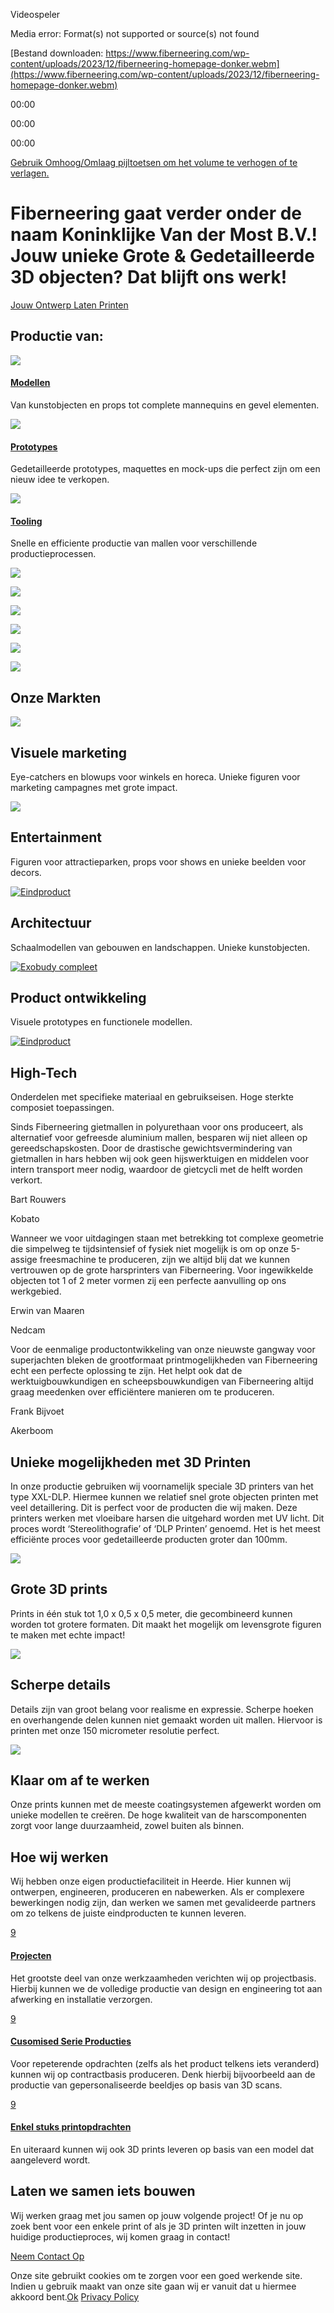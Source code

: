 Videospeler

Media error: Format(s) not supported or source(s) not found

[Bestand downloaden: https://www.fiberneering.com/wp-content/uploads/2023/12/fiberneering-homepage-donker.webm](https://www.fiberneering.com/wp-content/uploads/2023/12/fiberneering-homepage-donker.webm)

00:00

00:00

00:00

[Gebruik Omhoog/Omlaag pijltoetsen om het volume te verhogen of te verlagen.](javascript:void(0);)

# Fiberneering gaat verder onder de naam Koninklijke Van der Most B.V.!      Jouw unieke Grote & Gedetailleerde 3D objecten? Dat blijft ons werk!

[Jouw Ontwerp Laten Printen](https://www.fiberneering.com/3d-printservice/)

## Productie van:

[![](https://www.fiberneering.com/wp-content/uploads/2021/08/models-white.png)](https://www.fiberneering.com/3d-printen-van-modellen/)

#### [Modellen](https://www.fiberneering.com/3d-printen-van-modellen/)

Van kunstobjecten en props tot complete mannequins en gevel elementen.

[![](https://www.fiberneering.com/wp-content/uploads/2021/08/proto-white.png)](https://www.fiberneering.com/3d-printen-van-prototypes/)

#### [Prototypes](https://www.fiberneering.com/3d-printen-van-prototypes/)

Gedetailleerde prototypes, maquettes en mock-ups die perfect zijn om een nieuw idee te verkopen.

[![](https://www.fiberneering.com/wp-content/uploads/2021/08/mould-white.png)](https://www.fiberneering.com/3d-printen-van-tooling/)

#### [Tooling](https://www.fiberneering.com/3d-printen-van-tooling/)

Snelle en efficiente productie van mallen voor verschillende productieprocessen.

![](https://www.fiberneering.com/wp-content/uploads/2019/12/KLM-226x100-1.png)

![](https://www.fiberneering.com/wp-content/uploads/2019/12/FPI-226x100-1.png)

![](https://www.fiberneering.com/wp-content/uploads/2019/12/Pal-v-226x100-1.png)

![](https://www.fiberneering.com/wp-content/uploads/2019/12/RHUI-226x100-1.png)

![](https://www.fiberneering.com/wp-content/uploads/2023/12/bam.png)

![](https://www.fiberneering.com/wp-content/uploads/2023/12/akerboom.png)

## Onze Markten

[![](https://www.fiberneering.com/wp-content/uploads/2020/06/MK_Finished-2.jpg)](https://www.fiberneering.com/3d-printen-voor-visuele-marketing/)

## Visuele marketing

Eye-catchers en blowups voor winkels en horeca. Unieke figuren voor marketing campagnes met grote impact.

[![](https://www.fiberneering.com/wp-content/uploads/2020/01/Ledgo-Spaceship_6.jpg)](https://www.fiberneering.com/3d-printen-voor-entertainment-industrie/)

## Entertainment

Figuren voor attractieparken, props voor shows en unieke beelden voor decors.

[![Eindproduct](https://www.fiberneering.com/wp-content/uploads/2020/01/Maquette-3D-print_0.jpg)](https://www.fiberneering.com/3d-printen-voor-architectuur/)

## Architectuur

Schaalmodellen van gebouwen en landschappen. Unieke kunstobjecten.

[![Exobudy compleet](https://www.fiberneering.com/wp-content/uploads/2020/01/Intespring-Exobudy_3-300x188.jpg)](https://www.fiberneering.com/3d-printen-voor-product-ontwikkeling/)

## Product ontwikkeling

Visuele prototypes en functionele modellen.

[![Eindproduct](https://www.fiberneering.com/wp-content/uploads/2019/12/Fiberneering-samples-materialdistrict-800x500-1.jpg)](https://www.fiberneering.com/3d-printen-voor-high-tech-toepassingen/)

## High-Tech

Onderdelen met specifieke materiaal en gebruikseisen. Hoge sterkte composiet toepassingen.

Sinds Fiberneering gietmallen in polyurethaan voor ons produceert, als alternatief voor gefreesde aluminium mallen, besparen wij niet alleen op gereedschapskosten. Door de drastische gewichtsvermindering van gietmallen in hars hebben wij ook geen hijswerktuigen en middelen voor intern transport meer nodig, waardoor de gietcycli met de helft worden verkort.

Bart Rouwers

Kobato

Wanneer we voor uitdagingen staan met betrekking tot complexe geometrie die simpelweg te tijdsintensief of fysiek niet mogelijk is om op onze 5-assige freesmachine te produceren, zijn we altijd blij dat we kunnen vertrouwen op de grote harsprinters van Fiberneering. Voor ingewikkelde objecten tot 1 of 2 meter vormen zij een perfecte aanvulling op ons werkgebied.

Erwin van Maaren

Nedcam

Voor de eenmalige productontwikkeling van onze nieuwste gangway voor superjachten bleken de grootformaat printmogelijkheden van Fiberneering echt een perfecte oplossing te zijn. Het helpt ook dat de werktuigbouwkundigen en scheepsbouwkundigen van Fiberneering altijd graag meedenken over efficiëntere manieren om te produceren.

Frank Bijvoet

Akerboom

## Unieke mogelijkheden met 3D Printen

In onze productie gebruiken wij voornamelijk speciale 3D printers van het type XXL-DLP. Hiermee kunnen we relatief snel grote objecten printen met veel detaillering. Dit is perfect voor de producten die wij maken. Deze printers werken met vloeibare harsen die uitgehard worden met UV licht. Dit proces wordt ‘Stereolithografie’ of ‘DLP Printen’ genoemd. Het is het meest efficiënte proces voor gedetailleerde producten groter dan 100mm.

![](https://www.fiberneering.com/wp-content/uploads/2020/06/MK_Head-printed.jpg)

## Grote 3D prints

Prints in één stuk tot 1,0 x 0,5 x 0,5 meter, die gecombineerd kunnen worden tot grotere formaten. Dit maakt het mogelijk om levensgrote figuren te maken met echte impact!

![](https://www.fiberneering.com/wp-content/uploads/2020/06/knoop-800x500-1.jpg)

## Scherpe details

Details zijn van groot belang voor realisme en expressie. Scherpe hoeken en overhangende delen kunnen niet gemaakt worden uit mallen. Hiervoor is printen met onze 150 micrometer resolutie perfect.

![](https://www.fiberneering.com/wp-content/uploads/2020/06/MK_Head-painted.jpg)

## Klaar om af te werken

Onze prints kunnen met de meeste coatingsystemen afgewerkt worden om unieke modellen te creëren. De hoge kwaliteit van de harscomponenten zorgt voor lange duurzaamheid, zowel buiten als binnen.

## Hoe wij werken

Wij hebben onze eigen productiefaciliteit in Heerde. Hier kunnen wij ontwerpen, engineeren, produceren en nabewerken. Als er complexere bewerkingen nodig zijn, dan werken we samen met gevalideerde partners om zo telkens de juiste eindproducten te kunnen leveren.

[9](https://www.fiberneering.com/3d-printen-van-modellen/)

#### [Projecten](https://www.fiberneering.com/3d-printen-van-modellen/)

Het grootste deel van onze werkzaamheden verichten wij op projectbasis. Hierbij kunnen we de volledige productie van design en engineering tot aan afwerking en installatie verzorgen.

[9](https://www.fiberneering.com/3d-printen-van-modellen/)

#### [Cusomised Serie Producties](https://www.fiberneering.com/3d-printen-van-modellen/)

Voor repeterende opdrachten (zelfs als het product telkens iets veranderd) kunnen wij op contractbasis produceren. Denk hierbij bijvoorbeeld aan de productie van gepersonaliseerde beeldjes op basis van 3D scans.

[9](https://www.fiberneering.com/3d-printen-van-modellen/)

#### [Enkel stuks printopdrachten](https://www.fiberneering.com/3d-printen-van-modellen/)

En uiteraard kunnen wij ook 3D prints leveren op basis van een model dat aangeleverd wordt.

## Laten we samen iets bouwen

Wij werken graag met jou samen op jouw volgende project! Of je nu op zoek bent voor een enkele print of als je 3D printen wilt inzetten in jouw huidige productieproces, wij komen graag in contact!

[Neem Contact Op](https://www.fiberneering.com/contact/)

Onze site gebruikt cookies om te zorgen voor een goed werkende site. Indien u gebruik maakt van onze site gaan wij er vanuit dat u hiermee akkoord bent.[Ok](https://www.fiberneering.com/#) [Privacy Policy](https://www.fiberneering.com/)